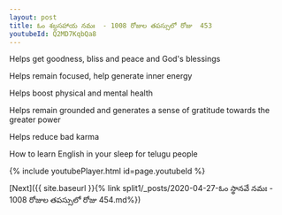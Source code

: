 ```yaml
---
layout: post
title: ఓం శబ్దసహాయ నమః  - 1008 రోజుల తపస్సులో రోజు  453
youtubeId: Q2MD7KqbQa8
---
```

 
 
Helps get goodness, bliss and peace and God's blessings
 
Helps remain focused, help generate inner energy 
 
Helps boost physical and mental health 
 
Helps remain grounded and generates a sense of gratitude towards the greater power 
 
Helps reduce bad karma
 
How to learn English in your sleep for telugu people
 
 
 
 


{% include youtubePlayer.html id=page.youtubeId %}
 
[Next]({{ site.baseurl }}{% link split1/_posts/2020-04-27-ఓం స్థానవే నమః  - 1008 రోజుల తపస్సులో రోజు  454.md%})
 
